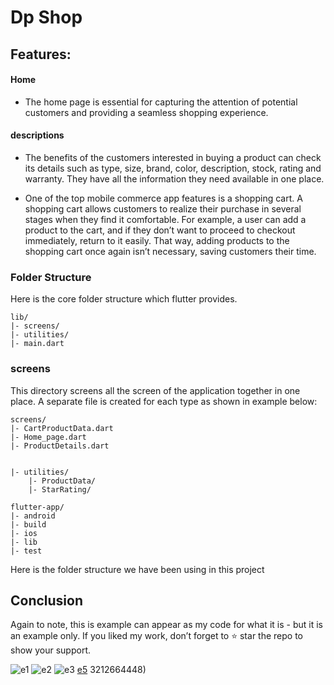# Dp Shop

##  Features:

#### Home
* The home page is essential for capturing the attention of potential customers and providing a seamless shopping experience.

####  descriptions
* The benefits of the customers interested in buying a product can check its details such as type, size, brand, color, description, stock, rating and warranty. They have all the information they need available in one place.

* One of the top mobile commerce app features is a shopping cart. A shopping cart allows customers to realize their purchase in several stages when they find it comfortable. For example, a user can add a product to the cart, and if they don’t want to proceed to checkout immediately, return to it easily. That way, adding products to the shopping cart once again isn’t necessary, saving customers their time.

### Folder Structure
Here is the core folder structure which flutter provides.


```
lib/
|- screens/
|- utilities/
|- main.dart
```

### screens

This directory screens all the screen of the application together in one place. A separate file is created for each type as shown in example below:

```
screens/
|- CartProductData.dart
|- Home_page.dart
|- ProductDetails.dart
```

```

|- utilities/
    |- ProductData/
    |- StarRating/

```
```
flutter-app/
|- android
|- build
|- ios
|- lib
|- test
```

Here is the folder structure we have been using in this project


## Conclusion

Again to note, this is example can appear as my code for what it is - but it is an example only. If you liked my work, don’t forget to ⭐ star the repo to show your support.



![e1](https://github.com/divyansiranpariya/Dp_Shope/assets/154776848/412f7f83-817a-405e-bd9c-25fc532b1d16)
![e2](https://github.com/divyansiranpariya/Dp_Shope/assets/154776848/c496c732-c592-4f11-9b34-bd050e64bd32)
![e3](https://github.com/divyansiranpariya/Dp_Shope/assets/154776848/17b03317-ba74-440c-b790-9c41ed5f18fe)
[e5](https://github.com/divyansiranpariya/Dp_Shope/assets/154776848/92254143-4074-44a4-9f05-e47779f910f1)
3212664448)

